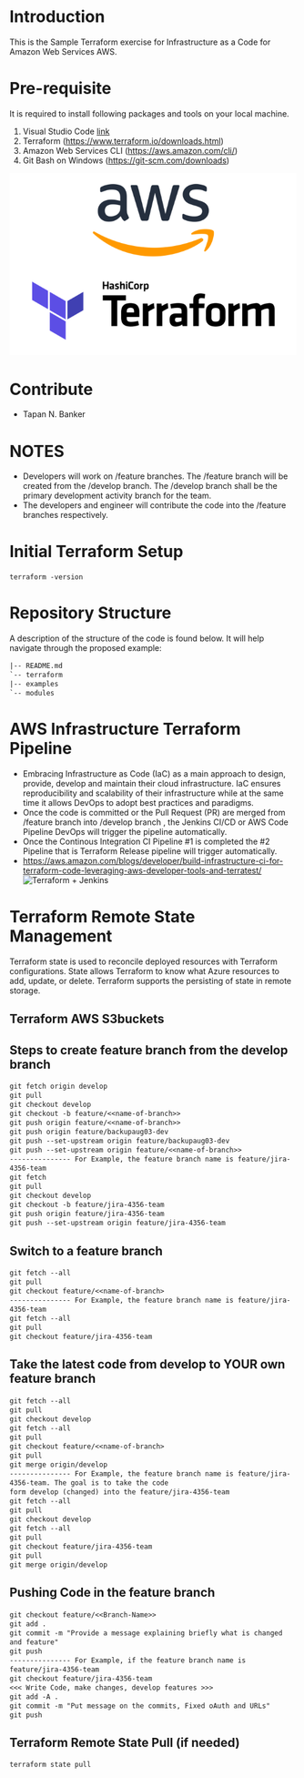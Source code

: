 # Introduction 
This is the Sample Terraform exercise for Infrastructure as a Code  for Amazon Web Services AWS.

# Pre-requisite 
It is required to install following packages and tools on your local machine.
1.	Visual Studio Code [link](https://code.visualstudio.com/)  
3.	Terraform  (https://www.terraform.io/downloads.html)
4.	Amazon Web Services  CLI  (https://aws.amazon.com/cli/)
5.  Git Bash on Windows (https://git-scm.com/downloads)
 
![Terraform + AWS](./docs/AWS-TF-1.png)
# Contribute
- Tapan N. Banker 

# NOTES
- Developers will work on /feature branches. The /feature branch will be created from the /develop branch. The /develop branch shall be the primary development activity branch for the team.
- The developers and engineer will contribute the code into the /feature branches respectively. 

# Initial Terraform Setup  
```
terraform -version 
```

# Repository Structure
A description of the structure of the code is found below. It will help navigate through the proposed example:

```
|-- README.md
`-- terraform
|-- examples
`-- modules
```

# AWS Infrastructure Terraform Pipeline
- Embracing Infrastructure as Code (IaC) as a main approach to design, provide, develop and maintain their cloud infrastructure. IaC ensures reproducibility and scalability of their infrastructure while at the same time it allows DevOps to adopt best practices and paradigms.
- Once the code is committed or the Pull Request (PR) are merged from /feature branch into /develop branch , the Jenkins CI/CD or AWS Code Pipeline DevOps will trigger the pipeline  automatically.
- Once the Continous Integration CI Pipeline #1 is completed the #2 Pipeline that is Terraform Release pipeline will trigger automatically.
- https://aws.amazon.com/blogs/developer/build-infrastructure-ci-for-terraform-code-leveraging-aws-developer-tools-and-terratest/
![Terraform + Jenkins](./docs/AWS-TF-2.png)

# Terraform Remote State Management 
Terraform state is used to reconcile deployed resources with Terraform configurations. State allows Terraform to know what Azure resources to add, update, or delete. Terraform supports the persisting of state in remote storage.
## Terraform AWS S3buckets
 

## Steps to create feature branch from the develop branch
```
git fetch origin develop
git pull
git checkout develop
git checkout -b feature/<<name-of-branch>>
git push origin feature/<<name-of-branch>>
git push origin feature/backupaug03-dev
git push --set-upstream origin feature/backupaug03-dev
git push --set-upstream origin feature/<<name-of-branch>>
--------------- For Example, the feature branch name is feature/jira-4356-team
git fetch
git pull
git checkout develop
git checkout -b feature/jira-4356-team
git push origin feature/jira-4356-team
git push --set-upstream origin feature/jira-4356-team
```

## Switch to a feature branch
```
git fetch --all
git pull
git checkout feature/<<name-of-branch>
--------------- For Example, the feature branch name is feature/jira-4356-team
git fetch --all
git pull
git checkout feature/jira-4356-team
```
##  Take the latest code from develop to YOUR own feature branch
```
git fetch --all
git pull
git checkout develop
git fetch --all
git pull
git checkout feature/<<name-of-branch>
git pull
git merge origin/develop
--------------- For Example, the feature branch name is feature/jira-4356-team. The goal is to take the code
form develop (changed) into the feature/jira-4356-team
git fetch --all
git pull
git checkout develop
git fetch --all
git pull
git checkout feature/jira-4356-team
git pull
git merge origin/develop
```
## Pushing Code in the feature branch
```
git checkout feature/<<Branch-Name>>
git add .
git commit -m "Provide a message explaining briefly what is changed and feature"
git push
--------------- For Example, if the feature branch name is feature/jira-4356-team
git checkout feature/jira-4356-team
<<< Write Code, make changes, develop features >>>
git add -A .
git commit -m "Put message on the commits, Fixed oAuth and URLs"
git push
``` 
 
## Terraform Remote State Pull (if needed)
```
terraform state pull
``` 
